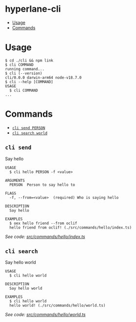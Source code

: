 hyperlane-cli
=================

<!-- toc -->
* [Usage](#usage)
* [Commands](#commands)
<!-- tocstop -->
# Usage
<!-- usage -->
```sh-session
$ cd ./cli && npm link
$ cli COMMAND
running command...
$ cli (--version)
cli/0.0.0 darwin-arm64 node-v18.7.0
$ cli --help [COMMAND]
USAGE
  $ cli COMMAND
...
```
<!-- usagestop -->
# Commands
<!-- commands -->
* [`cli send PERSON`](#cli-hello-person)
* [`cli search world`](#cli-hello-world)

## `cli send`

Say hello

```
USAGE
  $ cli hello PERSON -f <value>

ARGUMENTS
  PERSON  Person to say hello to

FLAGS
  -f, --from=<value>  (required) Who is saying hello

DESCRIPTION
  Say hello

EXAMPLES
  $ oex hello friend --from oclif
  hello friend from oclif! (./src/commands/hello/index.ts)
```

_See code: [src/commands/hello/index.ts](https://github.com/kanhirun/cli/blob/v0.0.0/src/commands/hello/index.ts)_

## `cli search`

Say hello world

```
USAGE
  $ cli hello world

DESCRIPTION
  Say hello world

EXAMPLES
  $ cli hello world
  hello world! (./src/commands/hello/world.ts)
```

_See code: [src/commands/hello/world.ts](https://github.com/kanhirun/cli/blob/v0.0.0/src/commands/hello/world.ts)_
<!-- commandsstop -->
